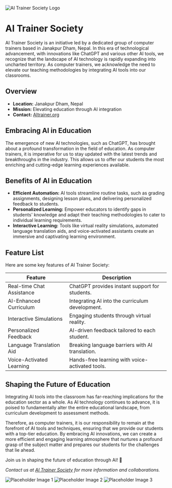 ![AI Trainer Society Logo](https://example.com/your-logo.png)

# AI Trainer Society

AI Trainer Society is an initiative led by a dedicated group of computer trainers based in Janakpur Dham, Nepal. In this era of technological advancement, with innovations like ChatGPT and various other AI tools, we recognize that the landscape of AI technology is rapidly expanding into uncharted territory. As computer trainers, we acknowledge the need to elevate our teaching methodologies by integrating AI tools into our classrooms.

## Overview

- **Location:** Janakpur Dham, Nepal
- **Mission:** Elevating education through AI integration
- **Contact:** [AItrainer.org](https://aitrainer.org)

## Embracing AI in Education

The emergence of new AI technologies, such as ChatGPT, has brought about a profound transformation in the field of education. As computer trainers, it is imperative for us to stay updated with the latest trends and breakthroughs in the industry. This allows us to offer our students the most enriching and cutting-edge learning experiences available.

## Benefits of AI in Education

- **Efficient Automation:** AI tools streamline routine tasks, such as grading assignments, designing lesson plans, and delivering personalized feedback to students.
- **Personalized Learning:** Empower educators to identify gaps in students' knowledge and adapt their teaching methodologies to cater to individual learning requirements.
- **Interactive Learning:** Tools like virtual reality simulations, automated language translation aids, and voice-activated assistants create an immersive and captivating learning environment.

## Feature List

Here are some key features of AI Trainer Society:

| Feature                   | Description                                       |
| ------------------------- | ------------------------------------------------- |
| Real-time Chat Assistance  | ChatGPT provides instant support for students.     |
| AI-Enhanced Curriculum    | Integrating AI into the curriculum development.    |
| Interactive Simulations   | Engaging students through virtual reality.         |
| Personalized Feedback     | AI-driven feedback tailored to each student.      |
| Language Translation Aid  | Breaking language barriers with AI translation.   |
| Voice-Activated Learning  | Hands-free learning with voice-activated tools.   |

## Shaping the Future of Education

Integrating AI tools into the classroom has far-reaching implications for the education sector as a whole. As AI technology continues to advance, it is poised to fundamentally alter the entire educational landscape, from curriculum development to assessment methods.

Therefore, as computer trainers, it is our responsibility to remain at the forefront of AI tools and techniques, ensuring that we provide our students with a top-tier education. By embracing AI innovations, we can create a more efficient and engaging learning atmosphere that nurtures a profound grasp of the subject matter and prepares our students for the challenges that lie ahead.

Join us in shaping the future of education through AI! 🚀

*Contact us at [AI Trainer Society](https://aitrainer.org) for more information and collaborations.*

![Placeholder Image 1](https://via.placeholder.com/400)
![Placeholder Image 2](https://via.placeholder.com/400)
![Placeholder Image 3](https://via.placeholder.com/400)

